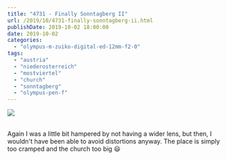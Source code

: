 ```yaml
---
title: "4731 - Finally Sonntagberg II"
url: /2019/10/4731-finally-sonntagberg-ii.html
publishDate: 2019-10-02 18:00:00
date: 2019-10-02
categories: 
  - "olympus-m-zuiko-digital-ed-12mm-f2-0"
tags: 
  - "austria"
  - "niederosterreich"
  - "mostviertel"
  - "church"
  - "sonntagberg"
  - "olympus-pen-f"
---
```

<div class="container">
<div class="center"><a target="_blank" href="https://d25zfm9zpd7gm5.cloudfront.net/1200x1200/2018/20180422_144335_lr.jpg"><img class="webfeedsFeaturedVisual" src="https://d25zfm9zpd7gm5.cloudfront.net/0600x0600/2018/20180422_144335_lr.jpg" /></a></div>
</div>
<br />

Again I was a little bit hampered by not having a wider lens, but
then, I wouldn't have been able to avoid distortions anyway. The
place is simply too cramped and the church too big :smiley: